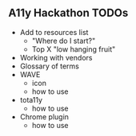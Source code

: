 ## A11y Hackathon TODOs

* Add to resources list
  * "Where do I start?"
  * Top X "low hanging fruit"
* Working with vendors
* Glossary of terms
* WAVE
  * icon
  * how to use
* tota11y
  * how to use
* Chrome plugin
  * how to use 
